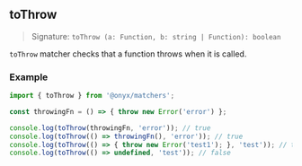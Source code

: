 ## toThrow

> Signature: `toThrow (a: Function, b: string | Function): boolean`

`toThrow` matcher checks that a function throws when it is called.

### Example

```ts
import { toThrow } from '@onyx/matchers';

const throwingFn = () => { throw new Error('error') };

console.log(toThrow(throwingFn, 'error')); // true
console.log(toThrow(() => throwingFn(), 'error')); // true
console.log(toThrow(() => { throw new Error('test1'); }, 'test')); // true
console.log(toThrow(() => undefined, 'test')); // false
```
